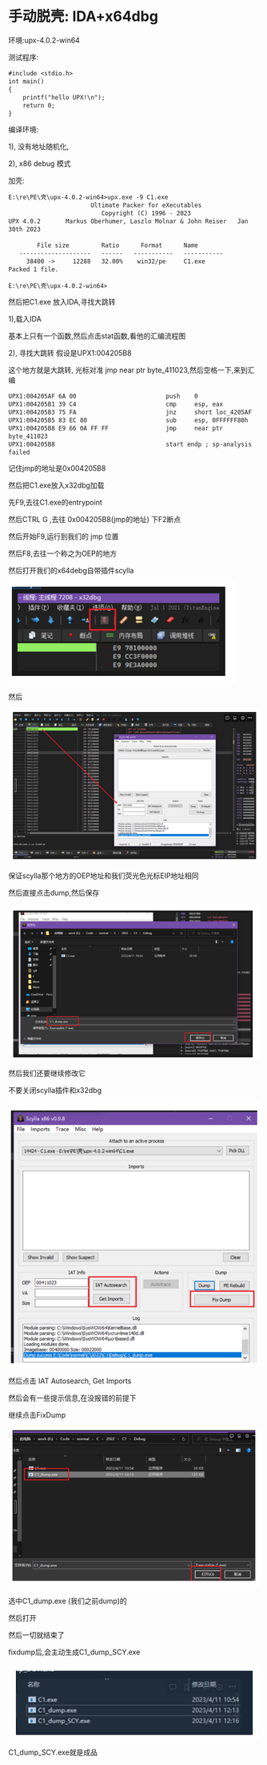# 手动脱壳: IDA+x64dbg

环境:upx-4.0.2-win64



测试程序:

```
#include <stdio.h>
int main()
{
    printf("hello UPX!\n");
    return 0;
}
```

编译环境:

1), 没有地址随机化,

2), x86 debug 模式

加壳:

```
E:\re\PE\壳\upx-4.0.2-win64>upx.exe -9 C1.exe
                       Ultimate Packer for eXecutables
                          Copyright (C) 1996 - 2023
UPX 4.0.2       Markus Oberhumer, Laszlo Molnar & John Reiser   Jan 30th 2023

        File size         Ratio      Format      Name
   --------------------   ------   -----------   -----------
     38400 ->     12288   32.00%    win32/pe     C1.exe                                                                                                                                                                                         Packed 1 file.

E:\re\PE\壳\upx-4.0.2-win64>
```

然后把C1.exe 放入IDA,寻找大跳转

1),载入IDA

基本上只有一个函数,然后点击stat函数,看他的汇编流程图

2), 寻找大跳转 假设是UPX1:004205B8 

这个地方就是大跳转, 光标对准 jmp near ptr byte_411023,然后空格一下,来到汇编

```
UPX1:004205AF 6A 00                         push    0
UPX1:004205B1 39 C4                         cmp     esp, eax
UPX1:004205B3 75 FA                         jnz     short loc_4205AF
UPX1:004205B5 83 EC 80                      sub     esp, 0FFFFFF80h
UPX1:004205B8 E9 66 0A FF FF                jmp     near ptr byte_411023
UPX1:004205B8                               start endp ; sp-analysis failed
```

记住jmp的地址是0x004205B8

然后把C1.exe放入x32dbg加载

先F9,去往C1.exe的entrypoint

然后CTRL G ,去往 0x004205B8(jmp的地址) 下F2断点

然后开始F9,运行到我们的 jmp 位置

然后F8,去往一个称之为OEP的地方

然后打开我们的x64debg自带插件scylla

![Untitled](./img/0fb014feb18e4381b873ade9bd56b954Untitled.png)

然后

![Untitled](./img/0fb014feb18e4381b873ade9bd56b954Untitled1.png)

保证scylla那个地方的OEP地址和我们荧光色光标EIP地址相同

然后直接点击dump,然后保存

![Untitled](./img/0fb014feb18e4381b873ade9bd56b954Untitled2.png)

然后我们还要继续修改它

不要关闭scylla插件和x32dbg

![Untitled](./img/0fb014feb18e4381b873ade9bd56b954Untitled3.png)

然后点击 IAT Autosearch, Get Imports

然后会有一些提示信息,在没报错的前提下

继续点击FixDump

![Untitled](./img/0fb014feb18e4381b873ade9bd56b954Untitled4.png)

选中C1_dump.exe (我们之前dump)的

然后打开

然后一切就结束了

fixdump后,会主动生成C1_dump_SCY.exe

![Untitled](./img/0fb014feb18e4381b873ade9bd56b954Untitled5.png)

C1_dump_SCY.exe就是成品